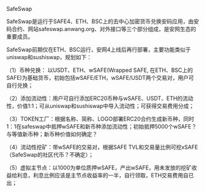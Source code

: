 SafeSwap

SafeSwap是运行于SAFE4、ETH、BSC上的去中心加密货币兑换安码应用，由安码合约、网站safeswap.anwang.org、对外接口等三个部分组成，是安网生态的重要成员。  

SafeSwap前期仅在ETH、BSC运行，安网4上线后再行部署，主要功能类似于uniswap和sushiswap，规划如下：  

（1）币种兑换：  以USDT、ETH、wSAFE(Wrapped SAFE, 在ETH、BSC上的SAFE)为基础货币，初始包括wSAFE/ETH，wSAFE/USDT两个交易对，用户可自行兑换；  

（2）添加流动性：用户可自行添加ERC20币种与wSAFE、USDT、ETH的流动性，价值1:1；可从uniswap和sushiswap中导入流动性；可获得交易费用分成；  

（3）TOKEN工厂：根据名称、简称、LOGO部署ERC20合约生成新币种，同时1：1在safeswap中抵押wSAFE和新币种添加流动性；初始抵押5000个wSAFE？与等值新币种；新币种价值如何确定？

（4）流动性挖矿：带wSAFE的交易对，根据SAFE TVL和交易量比例可挖xSAFE（SafeSwap的社区代币？不确定）；  

（5）虚拟主节点：以1000为单位质押wSAFE，产出wSAFE，用未发放的挖矿收益给利息，利息比例应该是主节点收益率的一半，自行领取，ETH交易费用自已出；   

